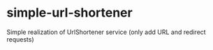 # simple-url-shortener
Simple realization of UrlShortener service (only add URL and redirect requests)
